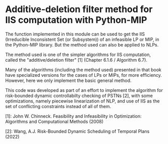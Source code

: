 # Additive-deletion filter method for IIS computation with Python-MIP

The function implemented in this module can be used to get the IIS (Irreducible
Inconsistent Set (or Subsystem)) of an infeasible LP or MIP, in the Python-MIP library.
But the method used can also be applied to NLPs.

The method used is one of the simpler algorithms for IIS computation, called
the "additive/deletion filter" [1] (Chapter 6.1.6 / Algorithm 6.7).

Many of the algorithms (including the method used) presented in that book have
specialized versions for the cases of LPs or MIPs, for more efficiency.
However, here we only implement the basic general method.

This code was developed as part of an effort to implement the algorithm for
risk-bounded dynamic controllabilty checking of PSTNs [2], with some optimizations,
namely piecewise linearization of NLP, and use of IIS as the set of conflicting
constraints instead of all of them.

[1]: John W. Chinneck. Feasibility and Infeasibility in Optimization: Algorithms and Computational Methods (2008)

[2]: Wang, A.J. Risk-Bounded Dynamic Scheduling of Temporal Plans (2022)
